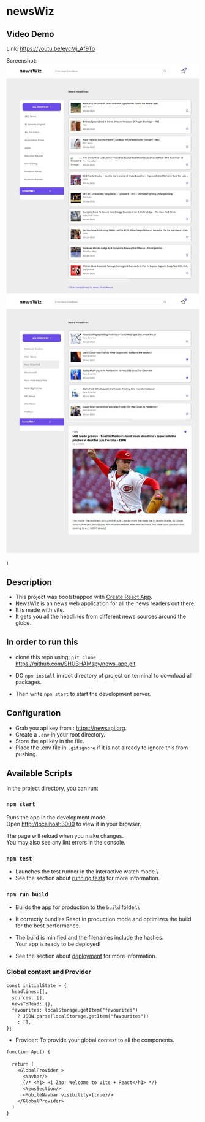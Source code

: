 # newsWiz

## Video Demo

Link: https://youtu.be/eycMj_Af9To

Screenshot: ![Screenshot](./public/images/Screenshot.jpeg)
  ![Screenshot](./public/images/Screenshot%202.jpeg)

) 

## Description

- This project was bootstrapped with [Create React App](https://github.com/facebook/create-react-app).
-  NewsWiz is an news web application for all the news readers out there.
- It is made with vite.
- It gets you all the headlines from different news sources around the globe.

## In order to run this
- clone this repo using: `git clone` https://github.com/SHUBHAMspy/news-app.git.

- DO `npm install` in root directory of project on terminal to download all packages.
- Then write `npm start` to start the development server.

## Configuration
- Grab you api key from : https://newsapi.org. 
- Create a `.env` in your root directory.
- Store the api key in the file.
- Place the .env file in `.gitignore` if it is not already to ignore this from pushing. 

## Available Scripts

In the project directory, you can run:

### `npm start`

Runs the app in the development mode.\
Open [http://localhost:3000](http://localhost:3000) to view it in your browser.

The page will reload when you make changes.\
You may also see any lint errors in the console.

### `npm test`

- Launches the test runner in the interactive watch mode.\
- See the section about [running tests](https://facebook.github.io/create-react-app/docs/running-tests) for more information.

### `npm run build`

- Builds the app for production to the `build` folder.\
- It correctly bundles React in production mode and optimizes the build for the best performance.

- The build is minified and the filenames include the hashes.\
Your app is ready to be deployed!

- See the section about [deployment](https://facebook.github.io/create-react-app/docs/deployment) for more information.

### Global context and Provider

```
const initialState = {
  headlines:[],
  sources: [],
  newsToRead: {},
  favourites: localStorage.getItem("favourites")
    ? JSON.parse(localStorage.getItem("favourites"))
    : [],
};
```

-  Provider: To provide your global context to all the components.
```
function App() {
  
  return (
    <GlobalProvider >
      <Navbar/>
      {/* <h1> Hi Zap! Welcome to Vite + React</h1> */}
      <NewsSection/>
      <MobileNavbar visibility={true}/>
    </GlobalProvider>
  )
}
```